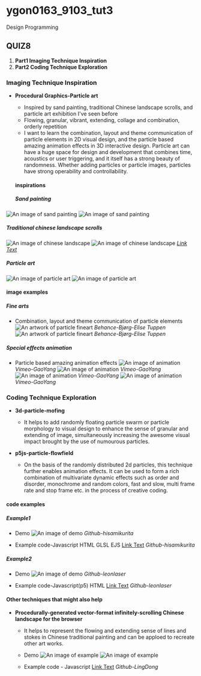 # ygon0163_9103_tut3
Design Programming
## QUIZ8
1. __Part1 Imaging Technique Inspiration__
2. __Part2 Coding Technique Exploration__

### Imaging Technique Inspiration
- __Procedural Graphics-Particle art__
  - Inspired by sand painting, traditional Chinese landscape scrolls, and particle art exhibition I've seen before
  - Flowing, granular, vibrant, extending, collage and combination, orderly repetition
  - I want to learn the combination, layout and theme communication of particle elements in 2D visual design, and the particle based amazing animation effects in 3D interactive design. Particle art can have a huge space for design and development that combines time, acoustics or user triggering, and it itself has a strong beauty of randomness. Whether adding particles or particle images, particles have strong operability and controllability.

   #### inspirations
   ##### Sand painting
![An image of sand painting](readmeImages/sand%20painting1.png)
![An image of sand painting](readmeImages/sand%20painting2.png)
  ##### Traditional chinese landscape scrolls
![An image of chinese landscape](https://img2.baidu.com/it/u=4023517925,3681981742&fm=253&app=138&size=w931&n=0&f=JPEG&fmt=auto?sec=1696093200&t=ba723e1bdbbe78ed441d5aedebb630b9)
![An image of chinese landscape](https://img1.baidu.com/it/u=4258064644,1609190685&fm=253&fmt=auto&app=138&f=JPEG?w=500&h=750)
 _[Link Text](https://en.wikipedia.org/wiki/Wang_Ximeng)_
   ##### Particle art
![An image of particle art](readmeImages/Particle%20art1.png)
![An image of particle art](readmeImages/Particle%20art2.png)


#### image examples
##### Fine arts
- Combination, layout and theme communication of particle elements
![An artwork of particle fineart](https://mir-s3-cdn-cf.behance.net/project_modules/fs/76e47185644223.5d820c8f0709a.jpg)
 _Behance-Bjørg-Elise Tuppen_
![An artwork of particle fineart](https://mir-s3-cdn-cf.behance.net/project_modules/max_3840/1169e785644223.5d820c8f0ad33.jpg)
 _Behance-Bjørg-Elise Tuppen_

##### Special effects animation
- Particle based amazing animation effects
![An image of animation](readmeImages/animation1.png)
 _Vimeo-GaoYang_
 ![An image of animation](readmeImages/animation2.png)
 _Vimeo-GaoYang_
 ![An image of animation](readmeImages/animation3.png)
 _Vimeo-GaoYang_
 ![An image of animation](readmeImages/animation4.png)
 _Vimeo-GaoYang_

### Coding Technique Exploration
- __3d-particle-mofing__
  - It helps to add randomly floating particle swarm or particle morphology to visual design to enhance the sense of granular and extending of image, simultaneously increasing the awesome visual impact brought by the use of numourous particles.

- __p5js-particle-flowfield__
  - On the basis of the randomly distributed 2d particles, this technique further enables animation effects. It can be used to form a rich combination of multivariate dynamic effects such as order and disorder, monochrome and random colors, fast and slow, multi frame rate and stop frame etc. in the process of creative coding.


#### code examples
##### Example1
- Demo
![An image of demo](https://user-images.githubusercontent.com/47776346/125148854-264b7c00-e170-11eb-8e61-d163df1b1085.png)
 _Github-hisamikurita_

- Example code-Javascript HTML GLSL EJS
[Link Text](https://github.com/hisamikurita/3d-particle-mofing)
 _Github-hisamikurita_

##### Example2
- Demo
![An image of demo](https://github.com/leonlaser/p5js-particle-flowfield/raw/master/demo.gif)
 _Github-leonlaser_

- Example code-Javascript(p5) HTML
[Link Text](https://github.com/leonlaser/p5js-particle-flowfield)
 _Github-leonlaser_

#### Other techniques that might also help
- __Procedurally-generated vector-format infinitely-scrolling Chinese landscape for the browser__
  - It helps to represent the flowing and extending sense of lines and stokes in Chinese traditional painting and can be apploed to recreate other art works.

  - Demo
![An image of example](https://github.com/LingDong-/shan-shui-inf/raw/master/screenshots/screen001.jpg?raw=true)
![An image of example](https://github.com/LingDong-/shan-shui-inf/raw/master/screenshots/screen002.jpg?raw=true)

  - Example code - Javascript 
[Link Text](https://github.com/LingDong-/shan-shui-inf)
 _Github-LingDong_

